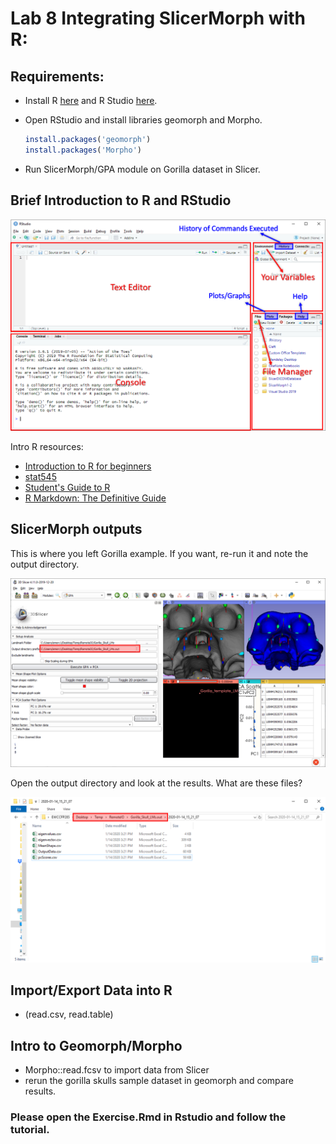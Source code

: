 # Lab 8 Integrating SlicerMorph with R: 

## Requirements:

* Install R [here](https://cran.r-project.org/) and R Studio [here](https://rstudio.com/products/rstudio/).
   
* Open RStudio and install libraries geomorph and Morpho. 
    ```R
    install.packages('geomorph')
    install.packages('Morpho')
    ```
* Run SlicerMorph/GPA module on Gorilla dataset in Slicer.
    
## Brief Introduction to R and RStudio

<img src="images/rstudio.png">

Intro R resources:
- [Introduction to R for beginners](https://github.com/matloff/fasteR)
- [stat545](https://stat545.com/r-basics.html)
- [Student's Guide to R](https://cran.r-project.org/doc/contrib/Horton+Pruim+Kaplan_MOSAIC-StudentGuide.pdf)
- [R Markdown: The Definitive Guide](https://bookdown.org/yihui/rmarkdown/)

## SlicerMorph outputs

This is where you left Gorilla example. If you want, re-run it and note the output directory.

<img src="images/gorilla.example.png">

Open the output directory and look at the results. What are these files?

<img src="images/gorilla.example2.png">


## Import/Export Data into R 
* (read.csv, read.table)

## Intro to Geomorph/Morpho 
* Morpho::read.fcsv to import data from Slicer
* rerun the gorilla skulls sample dataset in geomorph and compare results.


### Please open the Exercise.Rmd in Rstudio and follow the tutorial.
